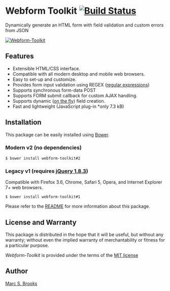 # Webform Toolkit [<img src="https://travis-ci.org/nuxy/Webform-Toolkit.svg?branch=develop" alt="Build Status" />](https://travis-ci.org/nuxy/Webform-Toolkit)

Dynamically generate an HTML form with field validation and custom errors from JSON

[<img src="https://nuxy.github.io/Webform-Toolkit/preview.jpg" alt="Webform-Toolkit" />](https://nuxy.github.io/Webform-Toolkit)

## Features

- Extensible HTML/CSS interface.
- Compatible with all modern desktop and mobile web browsers.
- Easy to set-up and customize.
- Provides form input validation using REGEX ([regular expressions](http://www.regular-expressions.info/reference.html))
- Supports synchronous form-data POST
- Supports FORM submit callback for custom AJAX handling.
- Supports dynamic ([on the fly](https://nuxy.github.io/Webform-Toolkit/#methods)) field creation.
- Fast and lightweight (JavaScript plug-in *only 7.3 kB)

## Installation

This package can be easily installed using [Bower](http://bower.io).

### Modern v2 (no dependencies)

    $ bower install webform-toolkit#2

### Legacy v1 (requires [jQuery 1.8.3](http://ajax.googleapis.com/ajax/libs/jquery/1.8.3/jquery.min.js))

Compatible with Firefox 3.6, Chrome, Safari 5, Opera, and Internet Explorer 7+ web browsers.

    $ bower install webform-toolkit#1

Please refer to the [README](https://nuxy.github.io/Webform-Toolkit) for more information about this package.

## License and Warranty

This package is distributed in the hope that it will be useful, but without any warranty; without even the implied warranty of merchantability or fitness for a particular purpose.

_Webform-Toolkit_ is provided under the terms of the [MIT license](http://www.opensource.org/licenses/mit-license.php)

## Author

[Marc S. Brooks](https://github.com/nuxy)
